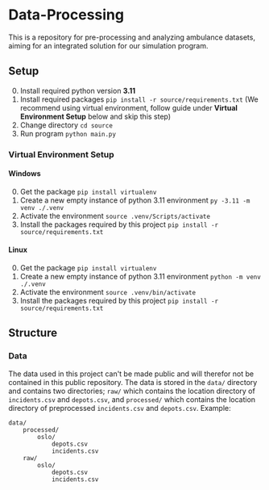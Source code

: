 # Data-Processing
This is a repository for pre-processing and analyzing ambulance datasets, aiming for an integrated solution for our simulation program.

## Setup
0. Install required python version **3.11**
1. Install required packages `pip install -r source/requirements.txt` (We recommend using virtual environment, follow guide under **Virtual Environment Setup** below and skip this step)
3. Change directory `cd source`
4. Run program `python main.py`

### Virtual Environment Setup
#### Windows
0. Get the package `pip install virtualenv`
1. Create a new empty instance of python 3.11 environment `py -3.11 -m venv ./.venv`
2. Activate the environment `source .venv/Scripts/activate`
3. Install the packages required by this project `pip install -r source/requirements.txt`

#### Linux
0. Get the package `pip install virtualenv`
1. Create a new empty instance of python 3.11 environment `python -m venv ./.venv`
2. Activate the environment `source .venv/bin/activate`
3. Install the packages required by this project `pip install -r source/requirements.txt`

## Structure
### Data
The data used in this project can't be made public and will therefor not be contained in this public repository.
The data is stored in the `data/` directory and contains two directories; `raw/` which contains the location directory of `incidents.csv` and `depots.csv`, and `processed/` which contains the location directory of preprocessed `incidents.csv` and `depots.csv`.
Example:
```
data/
    processed/
        oslo/
            depots.csv
            incidents.csv
    raw/
        oslo/
            depots.csv
            incidents.csv
```
